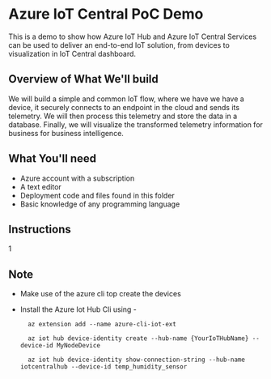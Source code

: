 # Azure IoT Central PoC Demo

This is a demo to show how Azure IoT Hub and Azure IoT Central Services can be used to deliver an end-to-end IoT solution, from devices to visualization in IoT Central dashboard.

## Overview of What We'll build

We will build a simple and common IoT flow, where we have we have a device, it securely connects to an endpoint in the cloud and sends its telemetry. We will then process this telemetry and store the data in a database. Finally, we will visualize the transformed telemetry information for business for business intelligence.

## What You'll need

- Azure account with a subscription
- A text editor
- Deployment code and files found in this folder
- Basic knowledge of any programming language

## Instructions

1

## Note
- Make use of the azure cli top create the devices
- Install the Azure Iot Hub Cli using - 
        
        az extension add --name azure-cli-iot-ext

        az iot hub device-identity create --hub-name {YourIoTHubName} --device-id MyNodeDevice

        az iot hub device-identity show-connection-string --hub-name iotcentralhub --device-id temp_humidity_sensor


